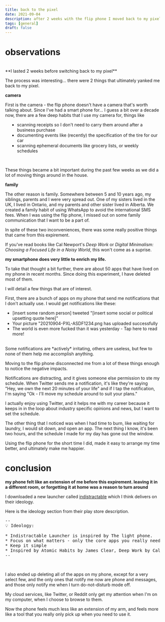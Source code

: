 ```yaml
---
title: back to the pixel
date: 2021-09-04
description: after 2 weeks with the flip phone I moved back to my pixel
tags: [general]
draft: false
---
```


# observations

<br />
**I lasted 2 weeks before switching back to my pixel**

The process was interesting... there were 2 things that ultimately yanked me back to my pixel.

**camera**

First is the camera - the flip phone doesn't have a camera that's worth talking about.  Since I've had a smart phone for... I guess a bit over a decade now, there are a few deep habits that I use my camera for, things like

<ul style="margin-left:15px">
    <li>
        scanning receipts so I don't need to carry them around after a business purchase
    </li>
    <li>
        documenting events like (recently) the specification of the tire for our car
    </li>
    <li>
        scanning ephemeral documents like grocery lists, or weekly schedules
    </li>
</ul>
<br />

These things became a bit important during the past few weeks as we did a lot of moving things around in the house.

**family**

The other reason is family.  Somewhere between 5 and 10 years ago, my siblings, parents and I were very spread out.  One of my sisters lived in the UK, I lived in Ontario, and my parents and other sister lived in Alberta.  We created a family habit of using WhatsApp to avoid the international SMS fees.  When I was using the flip phone, I missed out on some family communication that I want to be a part of.


In spite of these two inconveniences, there was some really positive things that came from this expirement.

If you've read books like Cal Newport's _Deep Work_ or _Digital Minimalism: Choosing a Focused Life in a Noisy World_, this won't come as a suprise. 

**my smartphone does very little to enrich my life.**

To take that thought a bit further, there are about 50 apps that have lived on my phone in recent months.  Since doing this experiment, I have deleted most of them.

I will detail a few things that are of interest.


First, there are a bunch of apps on my phone that send me notifications that I don't actually use.  I would get notifications like these:
- [insert some random person] tweeted "[insert some social or political upsetting quote here]"
- Your picture "20210904-PXL-ASDF1234.png has uploaded successfully
- The world is even more fucked than it was yesterday - Tap here to read more!

<br />
Some notifications are *actively* irritating, others are useless, but few to none of them help me accomplish anything.

Moving to the flip phone disconnected me from a lot of these things enough to notice the negative impacts.

Notifications are distracting, and it gives someone else permission to ste my schedule.  When Twitter sends me a notification, it's like they're saying "Hey, we own the next 20 minutes of your life" and if I tap the notification, I'm saying "Ok - I'll move my schedule around to suit your plans."

I actually enjoy using Twitter, and it helps me with my career because it keeps in in the loop about industry specific opinions and news, but I want to set the schedule.

The other thing that I noticed was when I had time to burn, like waiting for laundry, I would sit down, and open an app.  The next thing I know, it's been two hours, and the schedule I made for my day has gone out the window.

Using the flip phone for the short time I did, made it easy to arrange my time better, and ultimately make me happier.

# conclusion

**my phone felt like an extension of me before this expirement.  leaving it in a different room, or forgetting it at home was a reason to turn around**

I downloaded a new launcher called [indistractable](https://play.google.com/store/apps/details?id=com.indistractablelauncher.android&hl=en_US&gl=US) which I think delivers on their ideology.

Here is the ideology section from their play store description.


<pre>
--
💡 Ideology:

* Indistractable Launcher is inspired by The light phone.
* Focus on what matters - only the core apps you really need
* Keep it simple
* Inspired by Atomic Habits by James Clear, Deep Work by Cal Newport and of course Indistractable by Nir Eyal
--
</pre>


<br />

I also ended up deleting all of the apps on my phone, except for a very select few, and the only ones that notify me now are phone and messages, and those only notify me when I turn do-not-disturb mode off.

My cloud services, like Twitter, or Reddit only get my attention when I'm on my computer, when I choose to browse to them.

Now the phone feels much less like an extension of my arm, and feels more like a tool that you really only pick up when you need to use it.
